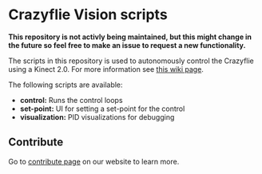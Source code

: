 # Crazyflie Vision scripts

**This repository is not activly being maintained, but this might change in the future so feel free to make an issue to request a new functionality.**

The scripts in this repository is used to autonomously control the Crazyflie
using a Kinect 2.0. For more information see [this wiki page](https://wiki.bitcraze.io/doc:crazyflie:vision:index "Vision Wiki").

The following scripts are available:
 - **control:** Runs the control loops
 - **set-point:** UI for setting a set-point for the control
 - **visualization:** PID visualizations for debugging

## Contribute

Go to [contribute page](https://www.bitcraze.io/contribute/) on our website to learn more.
